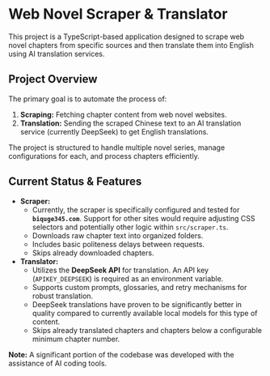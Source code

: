 # Web Novel Scraper & Translator

This project is a TypeScript-based application designed to scrape web novel chapters from specific sources and then translate them into English using AI translation services.

## Project Overview

The primary goal is to automate the process of:
1.  **Scraping:** Fetching chapter content from web novel websites.
2.  **Translation:** Sending the scraped Chinese text to an AI translation service (currently DeepSeek) to get English translations.

The project is structured to handle multiple novel series, manage configurations for each, and process chapters efficiently.

## Current Status & Features

*   **Scraper:**
    *   Currently, the scraper is specifically configured and tested for **`biquge345.com`**. Support for other sites would require adjusting CSS selectors and potentially other logic within `src/scraper.ts`.
    *   Downloads raw chapter text into organized folders.
    *   Includes basic politeness delays between requests.
    *   Skips already downloaded chapters.
*   **Translator:**
    *   Utilizes the **DeepSeek API** for translation. An API key (`APIKEY_DEEPSEEK`) is required as an environment variable.
    *   Supports custom prompts, glossaries, and retry mechanisms for robust translation.
    *   DeepSeek translations have proven to be significantly better in quality compared to currently available local models for this type of content.
    *   Skips already translated chapters and chapters below a configurable minimum chapter number.

**Note:** A significant portion of the codebase was developed with the assistance of AI coding tools.